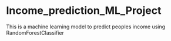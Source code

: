 # Income_prediction_ML_Project
This is a machine learning model to predict peoples income using RandomForestClassifier
